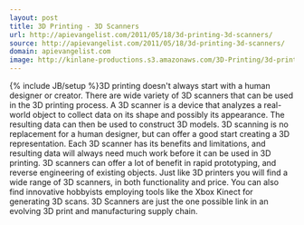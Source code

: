 ```yaml
---
layout: post
title: 3D Printing - 3D Scanners
url: http://apievangelist.com/2011/05/18/3d-printing-3d-scanners/
source: http://apievangelist.com/2011/05/18/3d-printing-3d-scanners/
domain: apievangelist.com
image: http://kinlane-productions.s3.amazonaws.com/3D-Printing/3d-printing-scanners.jpg
---
```

{% include JB/setup %}3D printing doesn't always start with a human designer or creator. There are wide variety of 3D scanners that can be used in the 3D printing process.
A 3D scanner is a device that analyzes a real-world object to collect data on its shape and possibly its appearance. The resulting data can then be used to construct 3D models.
3D scanning is no replacement for a human designer, but can offer a good start creating a 3D representation.
Each 3D scanner has its benefits and limitations, and resulting data will always need much work before it can be used in 3D printing.
3D scanners can offer a lot of benefit in rapid prototyping, and reverse engineering of existing objects.
Just like 3D printers you will find a wide range of 3D scanners, in both functionality and price.
You can also find innovative hobbyists employing tools like the Xbox Kinect for generating 3D scans.
3D Scanners are just the one possible link in an evolving 3D print and manufacturing supply chain.